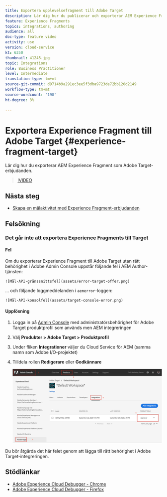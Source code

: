 ```yaml
---
title: Exportera upplevelsefragment till Adobe Target
description: Lär dig hur du publicerar och exporterar AEM Experience Fragment som Adobe Target-erbjudanden.
feature: Experience Fragments
topics: integrations, authoring
audience: all
doc-type: feature video
activity: use
version: cloud-service
kt: 6350
thumbnail: 41245.jpg
topic: Integrations
role: Business Practitioner
level: Intermediate
translation-type: tm+mt
source-git-commit: d9714b9a291ec3ee5f3dba9723de72bb120d2149
workflow-type: tm+mt
source-wordcount: '198'
ht-degree: 3%

---
```



# Exportera Experience Fragment till Adobe Target {#experience-fragment-target}

Lär dig hur du exporterar AEM Experience Fragment som Adobe Target-erbjudanden.

>[!VIDEO](https://video.tv.adobe.com/v/41245?quality=12&learn=on)

## Nästa steg

+ [Skapa en målaktivitet med Experience Fragment-erbjudanden](./create-target-activity.md)

## Felsökning

### Det går inte att exportera Experience Fragments till Target

#### Fel

Om du exporterar Experience Fragment till Adobe Target utan rätt behörighet i Adobe Admin Console uppstår följande fel i AEM Author-tjänsten:

    ![Mål-API-gränssnittsfel](assets/error-target-offer.png)

... och följande loggmeddelanden i `aemerror`-loggen:

    ![Mål-API-konsolfel](assets/target-console-error.png)

#### Upplösning

1. Logga in på [Admin Console](https://adminconsole.adobe.com/) med administratörsbehörighet för Adobe Target produktprofil som används men AEM integreringen
2. Välj __Produkter > Adobe Target > Produktprofil__
3. Under fliken __Integrationer__ väljer du Cloud Service för AEM (samma namn som Adobe I/O-projektet)
4. Tilldela rollen __Redigerare__ eller __Godkännare__

   ![Mål-API-fel](assets/target-permissions.png)

Du bör åtgärda det här felet genom att lägga till rätt behörighet i Adobe Target-integreringen.

## Stödlänkar

+ [Adobe Experience Cloud Debugger - Chrome](https://chrome.google.com/webstore/detail/adobe-experience-cloud-de/ocdmogmohccmeicdhlhhgepeaijenapj)
+ [Adobe Experience Cloud Debugger - Firefox](https://addons.mozilla.org/en-US/firefox/addon/adobe-experience-platform-dbg/)